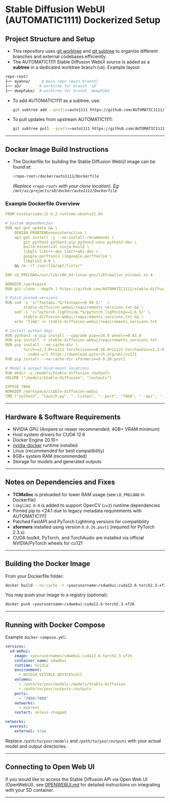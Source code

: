 # Stable Diffusion WebUI (AUTOMATIC1111) Dockerized Setup

## Project Structure and Setup

* This repository uses [git worktree](https://git-scm.com/docs/git-worktree) and [git subtree](https://git-scm.com/docs/git-subtree) to organize different branches and external codebases efficiently.
* The AUTOMATIC1111 Stable Diffusion WebUI source is added as a **subtree** in a dedicated worktree branch (`sD`). Example layout:

```bash
repo-root/
├── ayanna/     # main repo (main branch)
├── sD/        # worktree for branch 'sD'
├── deepFake/  # worktree for branch 'deepFake'
```

* To add AUTOMATIC1111 as a subtree, use:

  ```bash
  git subtree add --prefix=auto1111 https://github.com/AUTOMATIC1111/stable-diffusion-webui.git master --squash
  ```
* To pull updates from upstream AUTOMATIC1111:

  ```bash
  git subtree pull --prefix=auto1111 https://github.com/AUTOMATIC1111/stable-diffusion-webui.git master --squash
  ```

---

## Docker Image Build Instructions

* The Dockerfile for building the Stable Diffusion WebUI image can be found at:

  ```bash
  <repo-root>/docker/auto1111/Dockerfile
  ```

  *(Replace `<repo-root>` with your clone location). Eg: `/mnt/ai/projects/sD/docker/auto1111/Dockerfile`*

### Example Dockerfile Overview

```yml
FROM nvidia/cuda:12.6.2-runtime-ubuntu22.04

# System dependencies
RUN apt-get update && \
    DEBIAN_FRONTEND=noninteractive \
    apt-get install -y --no-install-recommends \
        git python3 python3-pip python3-venv python3-dev \
        build-essential ninja-build \
        libgl1 libc++-dev libc++abi-dev \
        google-perftools libgoogle-perftools4 \
        libglib2.0-0 \
    && rm -rf /var/lib/apt/lists/*

ENV LD_PRELOAD=/usr/lib/x86_64-linux-gnu/libtcmalloc_minimal.so.4

WORKDIR /workspace
RUN git clone --depth 1 https://github.com/AUTOMATIC1111/stable-diffusion-webui.git

# Patch pinned versions
RUN sed -i 's/^fastapi.*$/fastapi==0.90.1/'  \
        stable-diffusion-webui/requirements_versions.txt && \
    sed -i 's/^pytorch_lightning.*$/pytorch_lightning==1.6.5/' \
        stable-diffusion-webui/requirements_versions.txt && \
    echo "timm" >> stable-diffusion-webui/requirements_versions.txt

# Install python deps
RUN python3 -m pip install --upgrade pip==24.0 wheel==0.43.0
RUN pip install -r stable-diffusion-webui/requirements_versions.txt
RUN pip install --no-cache-dir \
        torch==2.3.0+cu121 torchvision==0.18.0+cu121 torchaudio==2.3.0+cu121 \
        --index-url https://download.pytorch.org/whl/cu121
RUN pip install --no-cache-dir xformers==0.0.26.post1

# Model & output bind-mount locations
RUN mkdir -p /models/Stable-diffusion /outputs
VOLUME ["/models/Stable-diffusion", "/outputs"]

EXPOSE 7860
WORKDIR /workspace/stable-diffusion-webui
CMD ["python3", "launch.py", "--listen", "--port", "7860", "--api", "--ckpt-dir", "/models/Stable-diffusion", "--xformers", "--no-half-vae"]
```

---

## Hardware & Software Requirements

* NVIDIA GPU (Ampere or newer recommended; 4GB+ VRAM minimum)
* Host system drivers for CUDA 12.6
* Docker Engine 20.10+
* [nvidia-docker](https://docs.nvidia.com/datacenter/cloud-native/container-toolkit/latest/install-guide.html) runtime installed
* Linux (recommended for best compatibility)
* 8GB+ system RAM (recommended)
* Storage for models and generated outputs

---

## Notes on Dependencies and Fixes

* **TCMalloc** is preloaded for lower RAM usage (see `LD_PRELOAD` in Dockerfile)
* `libglib2.0-0` is added to support OpenCV (`cv2`) runtime dependencies
* Pinned pip to <24.1 due to legacy metadata requirements with AUTOMATIC1111
* Patched FastAPI and PyTorch Lightning versions for compatibility
* **xformers** installed using version `0.0.26.post1` (required for PyTorch 2.3.x)
* CUDA toolkit, PyTorch, and TorchAudio are installed via official NVIDIA/PyTorch wheels for cu121

---

## Building the Docker Image

From your Dockerfile folder:

```bash
docker build --no-cache -t <yourusername>/sdwebui:cuda12.6-torch2.3-xf26 .
```

You may push your image to a registry (optional):

```bash
docker push <yourusername>/sdwebui:cuda12.6-torch2.3-xf26
```

---

## Running with Docker Compose

Example `docker-compose.yml`:

```yml
services:
  sd-webui:
    image: <yourusername>/sdwebui:cuda12.6-torch2.3-xf26
    container_name: sdwebui
    runtime: nvidia
    environment:
      - NVIDIA_VISIBLE_DEVICES=all
    volumes:
      - /path/to/your/models:/models/Stable-diffusion
      - /path/to/your/outputs:/outputs
    ports:
      - "7860:7860"
    networks:
      - everest
    restart: unless-stopped

networks:
  everest:
    external: true
```

Replace `/path/to/your/models` and `/path/to/your/outputs` with your actual model and output directories.

---

## Connecting to Open Web UI

If you would like to access the Stable Diffusion API via Open Web UI (OpenWebUI), see [OPENWEBUI.md](./OPENWEBUI.md) for detailed instructions on integrating with your SD container.

---

